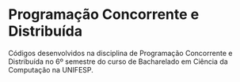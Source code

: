 # Programação Concorrente e Distribuída

Códigos desenvolvidos na disciplina de Programação Concorrente e Distribuída no 6º semestre do curso de Bacharelado em Ciência da Computação na UNIFESP.
